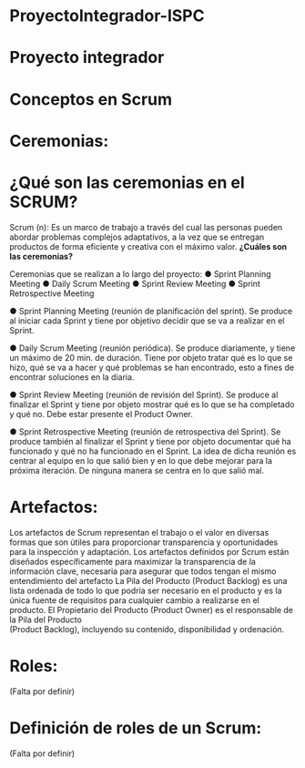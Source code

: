 # ProyectoIntegrador-ISPC
# Proyecto integrador


# Conceptos en Scrum


# Ceremonias:
# ¿Qué son las ceremonias en el SCRUM?
Scrum (n): Es un marco de trabajo a través
del cual las personas pueden abordar
problemas complejos adaptativos, a la vez
que se entregan productos de forma
eficiente y creativa con el máximo valor. 
**¿Cuáles son las ceremonias?**

Ceremonias que se realizan a lo largo del proyecto:
● Sprint Planning Meeting
● Daily Scrum Meeting
● Sprint Review Meeting
● Sprint Retrospective Meeting

● Sprint Planning Meeting (reunión de planificación del sprint). Se produce al iniciar cada
Sprint y tiene por objetivo decidir que se va a realizar en el Sprint.

● Daily Scrum Meeting (reunión periódica). Se produce diariamente, y tiene un máximo de
20 min. de duración. Tiene por objeto tratar qué es lo que se hizo, qué se va a hacer y
qué problemas se han encontrado, esto a fines de encontrar soluciones en la diaria.

● Sprint Review Meeting (reunión de revisión del Sprint). Se produce al finalizar el Sprint y
tiene por objeto mostrar qué es lo que se ha completado y qué no. Debe estar presente el
Product Owner.

● Sprint Retrospective Meeting (reunión de retrospectiva del Sprint). Se produce también al
finalizar el Sprint y tiene por objeto documentar qué ha funcionado y qué no ha funcionado
en el Sprint. La idea de dicha reunión es centrar al equipo en lo que salió bien y en lo que
debe mejorar para la próxima iteración. De ninguna manera se centra en lo que salió mal.

# Artefactos:

Los artefactos de Scrum representan el trabajo o el valor en diversas formas que son útiles para proporcionar transparencia y oportunidades para la inspección y adaptación. Los artefactos definidos por Scrum están diseñados específicamente para maximizar la transparencia de la información clave, necesaria para asegurar que todos tengan el mismo entendimiento del artefacto
La	Pila	del	Producto	(Product	Backlog) es	una	lista ordenada	de	todo	lo	que	podría	ser	necesario	en	el	producto	y	es	la	única	fuente	de	requisitos	para	cualquier	cambio	a	realizarse	en	el	producto.	El	Propietario	del	Producto	(Product	Owner)	es	el	responsable	de	la	Pila	del	Producto	
(Product	Backlog),	incluyendo	su	contenido,	disponibilidad	y	ordenación.




# Roles:
(Falta por definir)

# Definición de roles de un Scrum:
(Falta por definir)
